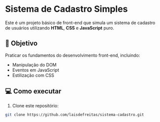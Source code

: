 # Sistema de Cadastro Simples

Este é um projeto básico de front-end que simula um sistema de cadastro de usuários utilizando **HTML**, **CSS** e **JavaScript** puro.

## 🎯 Objetivo

Praticar os fundamentos do desenvolvimento front-end, incluindo:

- Manipulação do DOM
- Eventos em JavaScript
- Estilização com CSS

## 💻 Como executar

1. Clone este repositório:
```bash
git clone https://github.com/laisdefreitas/sistema-cadastro.git
